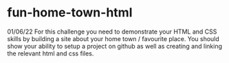 # fun-home-town-html
01/06/22 For this challenge you need to demonstrate your HTML and CSS skills by building a site about your home town / favourite place. You should show your ability to setup a project on github as well as creating and linking the relevant html and css files.

